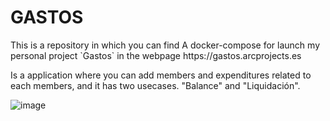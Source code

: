 # GASTOS

<p>This is a repository in which you can find A docker-compose for launch my personal project `Gastos` in the webpage https://gastos.arcprojects.es</p>
<p>Is a application where you can add members and expenditures related to each members, and it has two usecases. "Balance" and "Liquidación".</p> 

![image](https://github.com/devs-toni/servgasops/assets/103459716/af947c0d-48cb-44b9-bca4-6d5bf5c2309d)

